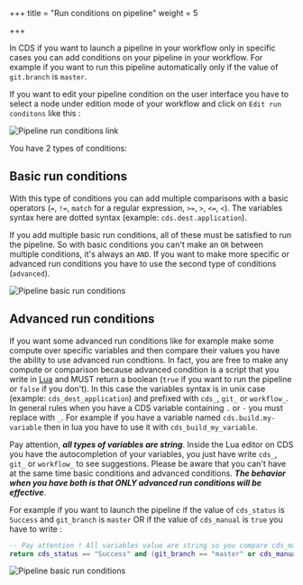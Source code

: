 +++
title = "Run conditions on pipeline"
weight = 5

+++

In CDS if you want to launch a pipeline in your workflow only in specific cases you can add conditions on your pipeline in your workflow. For example if you want to run this pipeline automatically only if the value of `git.branch` is `master`.

If you want to edit your pipeline condition on the user interface you have to select a node under edition mode of your workflow and click on `Edit run conditons` like this :

![Pipeline run conditions link](/images/workflow_pipeline_run_conditions_link.png)

You have 2 types of conditions:

## Basic run conditions

With this type of conditions you can add multiple comparisons with a basic operators (`=`, `!=`, `match` for a regular expression, `>=`, `>`, `<=`, `<`). The variables syntax here are dotted syntax (example: `cds.dest.application`).

If you add multiple basic run conditions, all of these must be satisfied to run the pipeline. So with basic conditions you can't make an `OR` between multiple conditions, it's always an `AND`. If you want to make more specific or advanced run conditions you have to use the second type of conditions (`advanced`).

![Pipeline basic run conditions](/images/workflow_pipeline_run_conditions_basic.png)

## Advanced run conditions

If you want some advanced run conditions like for example make some compute over specific variables and then compare their values you have the ability to use advanced run condtions. In fact, you are free to make any compute or comparison because advanced condition is a script that you write in [Lua](http://www.lua.org/) and MUST return a boolean (`true` if you want to run the pipeline or `false` if you don't). In this case the variables syntax is in unix case (example: `cds_dest_application`) and prefixed with `cds_`, `git_` or `workflow_`. In general rules when you have a CDS variable containing `.` or `-` you must replace with `_`. For example if you have a variable named `cds.build.my-variable` then in lua you have to use it with `cds_build_my_variable`.

Pay attention, ***all types of variables are string***. Inside the Lua editor on CDS you have the autocompletion of your variables, you just have write `cds_`, `git_` or `workflow_` to see suggestions. Please be aware that you can't have at the same time basic conditions and advanced conditions. ***The behavior when you have both is that ONLY advanced run conditions will be effective***.

For example if you want to launch the pipeline if the value of `cds_status` is `Success` and `git_branch` is `master` OR if the value of `cds_manual` is `true` you have to write :

```lua
-- Pay attention ! All variables value are string so you compare cds_manual with the string "true" and not true
return cds_status == "Success" and (git_branch == "master" or cds_manual == "true")
```

![Pipeline basic run conditions](/images/workflow_pipeline_run_conditions_advanced.png)
